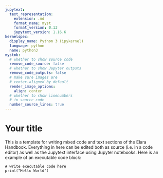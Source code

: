 ```yaml
---
jupytext:
  text_representation:
    extension: .md
    format_name: myst
    format_version: 0.13
    jupytext_version: 1.16.6
kernelspec:
  display_name: Python 3 (ipykernel)
  language: python
  name: python3
mystnb:
  # whether to show source code
  remove_code_source: false
  # whether to show Jupyter outputs
  remove_code_outputs: false
  # make sure images are
  # center-aligned by default
  render_image_options:
    align: center
  # whether to show linenumbers
  # in source code
  number_source_lines: true
---
```


# Your title

This is a template for writing mixed code and text sections of the Elara Handbook. Everything in here can be edited both as source (i.e. in a code editor) as well as the Jupytext interface using Jupyter notebooks. Here is an example of an executable code block:

```{code-cell} ipython3
# write executable code here
print("Hello World")
```
